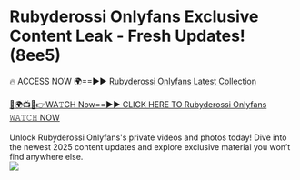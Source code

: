 # Rubyderossi Onlyfans Exclusive Content Leak - Fresh Updates! (8ee5)

🔥 ACCESS NOW 🌍==►► <a href="https://tinyurl.com/kvy9nzfs" rel="nofollow">Rubyderossi Onlyfans Latest Collection</a>
<br><br>
[🔴🌍📺📱👉WA𝚃CH Now==►► CLICK HERE TO Rubyderossi Onlyfans 𝚆𝙰𝚃𝙲𝙷 NOW](https://tinyurl.com/kvy9nzfs)
<br><br>
Unlock Rubyderossi Onlyfans's private videos and photos today! Dive into the newest 2025 content updates and explore exclusive material you won’t find anywhere else.
<br>
<a href="https://tinyurl.com/kvy9nzfs" rel="nofollow" data-target="animated-image.originalLink"><img src="https://camo.githubusercontent.com/8a4f000d20f83aca3bf7ec5f350d767afa0574a8a352519fd8cfa583a6f93a33/68747470733a2f2f692e696d6775722e636f6d2f644a486b345a712e676966" data-canonical-src="https://i.imgur.com/dJHk4Zq.gif" style="max-width: 100%; display: inline-block;" data-target="animated-image.originalImage"></a>
<br>
